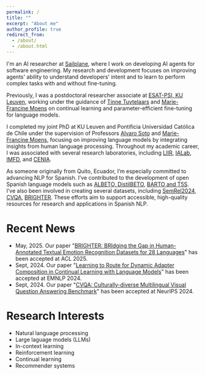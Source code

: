 ```yaml
---
permalink: /
title: ""
excerpt: "About me"
author_profile: true
redirect_from: 
  - /about/
  - /about.html
---
```


I'm an AI researcher at [Sailplane](https://www.sailplane.ai), where I work on developing AI agents for software engineering. My research and development focuses on improving agents' ability to understand developers' intent and to learn to perform complex tasks with and without fine-tuning.

Previously, I was a postdoctoral researcher associate at [ESAT-PSI, KU Leuven](https://www.esat.kuleuven.be/psi), working under the guidance of [Tinne Tuytelaars](https://www.esat.kuleuven.be/psi/TT) and [Marie-Francine Moens](https://people.cs.kuleuven.be/~sien.moens/) on continual learning and parameter-efficient fine-tuning for language models. 

I completed my joint PhD at KU Leuven and Pontificia Universidad Católica de Chile under the supervision of Professors [Alvaro Soto](https://asoto.ing.puc.cl/) and [Marie-Francine Moens](https://people.cs.kuleuven.be/~sien.moens/), focusing on improving language models by integrating insights from human language processing. Throughout my academic career, I was associated with several research laboratories, including [LIIR](https://liir.cs.kuleuven.be/), [IALab](https://ialab.ing.puc.cl/), [IMFD](https://imfd.cl/en/), and [CENIA](https://www.cenia.cl/en/home/).

As someone originally from Quito, Ecuador, I’m especially committed to advancing NLP for Spanish. I’ve contributed to the development of open Spanish language models such as [ALBETO, DistilBETO](https://aclanthology.org/2022.lrec-1.457/), [BARTO and T5S](https://aclanthology.org/2024.lrec-main.1283/). I’ve also been involved in creating several datasets, including [SemRel2024](https://aclanthology.org/2024.findings-acl.147/), [CVQA](https://proceedings.neurips.cc/paper_files/paper/2024/hash/1568882ba1a50316e87852542523739c-Abstract-Datasets_and_Benchmarks_Track.html), [BRIGHTER](https://aclanthology.org/2025.acl-long.436/). These efforts aim to support accessible, high-quality resources for research and applications in Spanish NLP.

Recent News
======
* May, 2025. Our paper "[BRIGHTER: BRIdging the Gap in Human-Annotated Textual Emotion Recognition Datasets for 28 Languages](https://aclanthology.org/2025.acl-long.436/)" has been accepted at ACL 2025.
* Sept, 2024. Our paper "[Learning to Route for Dynamic Adapter Composition in Continual Learning with Language Models](https://aclanthology.org/2024.findings-emnlp.38/)" has been accepted at EMNLP 2024.
* Sept, 2024. Our paper "[CVQA: Culturally-diverse Multilingual Visual Question Answering Benchmark](https://proceedings.neurips.cc/paper_files/paper/2024/hash/1568882ba1a50316e87852542523739c-Abstract-Datasets_and_Benchmarks_Track.html)" has been accepted at NeurIPS 2024.


<!---
* February 20, 2024. One paper accepted to LREC-Coling 2024.
* June 22 & September 12, 2023. PhD (private and public) defense passed!
* May 2, 2023. One paper accepted to ACL 2023.
* November 11, 2022. Received a scholarship for attending [Khipu 2023](https://khipu.ai/).
* September 21, 2022. One paper accepted to AACL 2022.
* May 11, 2022. One paper accepted to GMAP Workshop co-located with UMAP 2022.
* April 11, 2022. One paper accepted to CLVision Workshop co-located with CVPR 2022.
* April 4, 2022. Two papers accepted to LREC 2022.
* February 1, 2022. Received a Google Research Award ([LARA 2021](https://research.google/outreach/past-programs/latin-america-research-awards/)).

* August 25, 2021. One paper accepted to EMNLP 2021.
* May 19, 2021. Admitted to [Mexican NLP Summer School 2021](https://ampln.github.io/escuelaverano2021/).
* April 13, 2021. One paper accepted to BioNLP Workshop co-located with NAACL 2021.
* October 15, 2020. ELAP scholarship for intern at Western University.
* July 22, 2020. One paper accepted to RecSys 2020.
* June 30, 2020. Two papers accepted to WiNLP 2020 Workshop co-located with ACL 2020.
* February 11, 2020. One paper accepted to LREC 2020.
* August 12, 2019. Received a scholarship for attending [Khipu 2019](https://khipu.ai/).
* June 25, 2019. One paper accepted to RecSys 2019.
-->

Research Interests
======
* Natural language processing
* Large laguage models (LLMs)
* In-context learning
* Reinforcement learning
* Continual learning
* Recommender systems
